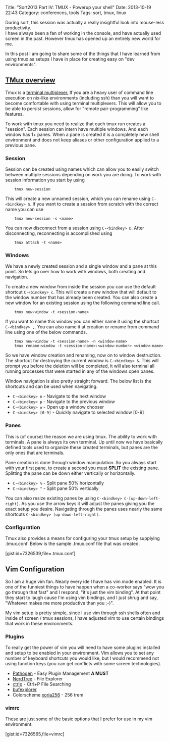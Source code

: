 Title: "Sort2013 Part IV: TMUX - Powerup your shell"
Date: 2013-10-19 22:43
Category: conferences, tools
Tags:  sort, tmux, linux 

During sort, this session was actually a really insightful look into mouse-less productivity.  
I have always been a fan of working in the console, and have actually used screen in the past. 
However tmux has opened up an entirely new world for me. 

In this post I am going to share some of the things that I have learned from using tmux
as setups I have in place for creating easy on "dev environments".  

<!-- more -->

## [TMux overview](http://tmux.sourceforge.net/) 

Tmux is a [terminal multiplexer.](http://en.wikipedia.org/wiki/Terminal_multiplexer) If you
are a heavy user of command line execution on nix-like environments (including ssh) than you
will want to become comfortable with using terminal multiplexers.  This will allow you to
be able to persist sessions, allow for "remote pair-programming" like features.    

To work with tmux you need to realize that each tmux run creates a "session".  Each session 
can intern have multiple windows.  And each window has 1+ panes.  When a pane is created it
is a completely new shell environment and does not keep aliases or other configuration applied
to a previous pane.    

### Session

Session can be created using names which can allow you to easily switch between multiple 
sessions depending on work you are doing.  To work with session information you start by
using 

        tmux new-session  
        
This will create a new unnamed session, which you can rename using `C-<bindkey> $`.  If you 
want to create a session from scratch with the correct name you can use 

        tmux new-session -s <name>  

You can now disconnect from a session using `C-<bindkey> D`.  After disconnecting, reconnecting is accomplished using

        tmux attach -t <name>

### Windows

We have a newly created session and a single window and a pane at this point.  So lets go over
how to work with windows, both creating and navigation. 

To create a new window from inside the session you can use the default shortcut `C-<bindkey> c`. 
This will create a new window that will default to the window number that has already been 
created.  You can also create a new window for an existing session using the following command
line call.  

        tmux new-window -t <session-name>

If you want to name this window you can either name it using the shortcut `C-<bindkey> ,`. You can
also name it at creation or rename from command line using one of the below commands.   

        tmux new-window -t <session-name> -n <window-name>
        tmux rename-window -t <session-name>:<window-number> <window-name>

So we have window creation and renaming, now on to window destruction.  The shortcut for 
destroying the current window is `C-<bindkey> &`.  This will prompt you before the deletion
will be completed, it will also terminal all running processes that were started in any 
of the windows open panes.    

Window navigation is also pretty straight forward. The below list is the shortcuts and can be
used when navigating.  

* `C-<bindkey> n` - Navigate to the next window
* `C-<bindkey> p` - Navigate to the previous window
* `C-<bindkey> w` - Open up a window chooser
* `C-<bindkey> [0-9]` - Quickly navigate to selected window [0-9]

### Panes

This is (of course) the reason we are using tmux.  The ability to work with terminals.  A 
pane is always its own terminal.  Up until now we have basically defined tools used to 
organize these created terminals, but panes are the only ones that are terminals.  

Pane creation is done through window manipulation.  So you always start with your first 
pane, to create a second you must **SPLIT** the existing pane.  Splitting the pane can
be down either vertically or horizontally.    

* `C-<bindkey> %` - Split pane 50% horizontally
* `C-<bindkey> "` - Split pane 50% vertically 

You can also resize existing panes by using `C-<bindkey> C-[up-down-left-right]`. As you use
the arrow keys it will adjust the panes giving you the exact setup you desire.  Navigating
through the panes uses nearly the same shortcuts `C-<bindkey> [up-down-left-right]`.    

### Configuration

Tmux also provides a means for configuring your tmux setup by supplying .tmux.conf.  Below is 
the sample .tmux.conf file that was created.  

[gist:id=7326539,file=.tmux.conf]

## Vim Configuration

So I am a huge vim fan.  Nearly every ide I have has vim mode enabled.  It is one of the 
funniest things to have happen when a co-worker says "wow you go through that fast" and I 
respond, "it's just the vim binding".  At that point they start to laugh cause I'm using
vim bindings, and I just shrug and say, "Whatever makes me more productive than you ;-)".   

My vim setup is pretty simple, since I use vim through ssh shells often and inside of 
screen / tmux sessions, I have adjusted vim to use certain bindings that work in these
environments.    

### Plugins

To really get the power of vim you will need to have some plugins installed and setup
to be enabled in your environment.  Vim allows you to set any number of keyboard shortcuts
you would like, but I would recommend not using function keys (you can get conflicts with
some screen technologies).   

* [Pathogen](https://github.com/tpope/vim-pathogen) - Easy Plugin Management **A MUST**
* [NerdTree](https://github.com/scrooloose/nerdtree) - File Explorer
* [ctrlp](https://github.com/kien/ctrlp.vim) - Ctrl+P File Searching
* [bufexplorer](http://www.vim.org/scripts/script.php?script_id=42)  
* Colorscheme [xoria256](http://www.vim.org/scripts/script.php?script_id=2140) - 256 trem 

### vimrc

These are just some of the basic options that I prefer for use in my vim environment. 

[gist:id=7326565,file=vimrc]

